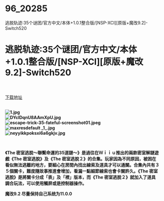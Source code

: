 # 96_20285
逃脱轨迹:35个谜团/官方中文/本体+1.0.1整合版/[NSP-XCI][原版+魔改9.2]-Switch520
# 逃脱轨迹:35个谜团/官方中文/本体+1.0.1整合版/[NSP-XCI][原版+魔改9.2]-Switch520
 <br/></br>
[下载地址](https://www.switch520.cc/article/20285 "下载地址")
<br/></br>

<p><strong><img title="1.jpg" src="https://www.switch520.cc/muke_img/2021_07_18_f2d13e5c6d3f2.jpg" alt="1.jpg"></strong><br>
<strong><img title="DYclDqnU8AAmXpU.jpg" src="https://www.switch520.cc/muke_img/2021_07_18_ad17889c839fc.jpg" alt="DYclDqnU8AAmXpU.jpg"></strong><br>
<strong><img title="escape-trick-35-fateful-screenshot01.jpeg" src="https://www.switch520.cc/muke_img/2021_07_18_f0e5406da9feb.jpeg" alt="escape-trick-35-fateful-screenshot01.jpeg"></strong><br>
<strong><img title="maxresdefault _1_.jpg" src="https://www.switch520.cc/muke_img/2021_07_18_06e6928a98c8a.jpg" alt="maxresdefault _1_.jpg"></strong><br>
<strong><img title="neyyikkpoksxi6a6gkjv.jpg" src="https://www.switch520.cc/muke_img/2021_07_18_9f604126b829a.jpg" alt="neyyikkpoksxi6a6gkjv.jpg">&nbsp;</strong></p>
<p>&nbsp;</p>
<p><strong>《The 密室逃脫～聯繫命運的35道謎～》是過往在Ｗｉｉｕ推出的兩款密室解謎遊戲《The 密室逃脫》及《The 密室逃脫２》的合集。玩家因為不同原因，被困在看似無法逃離的地方，要細心在房間內找出線索及道具才可以通關。合集內共有３５個關卡，難度隨故事推進會增加，看漏一點細節線索也會卡關許久。《The 密室逃脫》是將關卡分成「表」及「裡」版本，而《The 密室逃脫２》就加入了道具調合玩法，可以使用觸屏或是控制器操作。</strong></p>
<p><strong>魔改9.2 尽量保持自己系统为11.0.0</strong></p>
